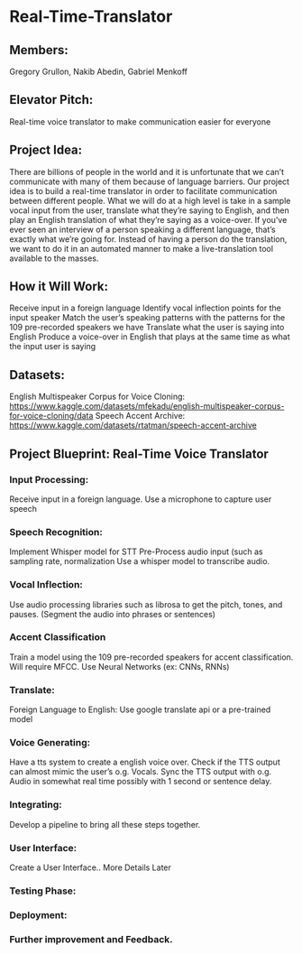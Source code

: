 # Real-Time-Translator

## Members:
Gregory Grullon, Nakib Abedin, Gabriel Menkoff

## Elevator Pitch:
Real-time voice translator to make communication easier for everyone

## Project Idea:
There are billions of people in the world and it is unfortunate that we can’t communicate with many of them because of language barriers. Our project idea is to build a real-time translator in order to facilitate communication between different people. What we will do at a high level is take in a sample vocal input from the user, translate what they’re saying to English, and then play an English translation of what they’re saying as a voice-over. If you’ve ever seen an interview of a person speaking a different language, that’s exactly what we’re going for. Instead of having a person do the translation, we want to do it in an automated manner to make a live-translation tool available to the masses.

## How it Will Work:
Receive input in a foreign language
Identify vocal inflection points for the input speaker
Match the user’s speaking patterns with the patterns for the 109 pre-recorded speakers we have
Translate what the user is saying into English
Produce a voice-over in English that plays at the same time as what the input user is saying

## Datasets:
English Multispeaker Corpus for Voice Cloning: https://www.kaggle.com/datasets/mfekadu/english-multispeaker-corpus-for-voice-cloning/data
Speech Accent Archive: https://www.kaggle.com/datasets/rtatman/speech-accent-archive

## Project Blueprint: Real-Time Voice Translator

### Input Processing:
Receive input in a foreign language.
Use a microphone to capture user speech

### Speech Recognition:
Implement Whisper model for STT
Pre-Process audio input (such as sampling rate, normalization
Use a whisper model to transcribe audio.

### Vocal Inflection:
Use audio processing libraries such as librosa to get the pitch, tones, and pauses. (Segment the audio into phrases or sentences)

### Accent Classification
Train a model using the 109 pre-recorded speakers for accent classification.
Will require MFCC.
Use Neural Networks (ex: CNNs, RNNs)

### Translate:
Foreign Language to English:
Use google translate api or a pre-trained model

### Voice Generating:
Have a tts system to create a english voice over.
Check if the TTS output can almost mimic the user’s o.g. Vocals.
Sync the TTS output with o.g. Audio in somewhat real time possibly with 1 second or sentence delay.

### Integrating:
Develop a pipeline to bring all these steps together.

### User Interface:
Create a User Interface.. More Details Later

### Testing Phase:

### Deployment:

### Further improvement and Feedback.
